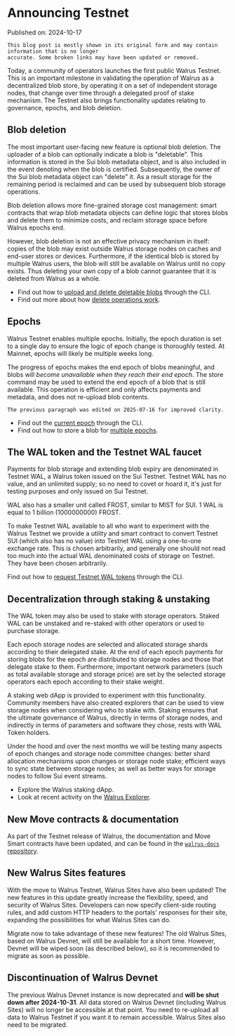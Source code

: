 # Announcing Testnet

Published on: 2024-10-17

```admonish warning
This blog post is mostly shown in its original form and may contain information that is no longer
accurate. Some broken links may have been updated or removed.
```

Today, a community of operators launches the first public Walrus Testnet.
This is an important milestone in validating the operation of Walrus as a decentralized blob store,
by operating it on a set of independent storage nodes, that change over time through a delegated
proof of stake mechanism. The Testnet also brings functionality updates relating to governance,
epochs, and blob deletion.

## Blob deletion

The most important user-facing new feature is optional blob deletion. The uploader of a blob can
optionally indicate a blob is "deletable". This information is stored in the Sui blob metadata
object, and is also included in the event denoting when the blob is certified. Subsequently, the
owner of the Sui blob metadata object can "delete" it. As a result storage for the remaining
period is reclaimed and can be used by subsequent blob storage operations.

Blob deletion allows more fine-grained storage cost management: smart contracts that wrap blob
metadata objects can define logic that stores blobs and delete them to minimize costs, and reclaim
storage space before Walrus epochs end.

However, blob deletion is not an effective privacy mechanism in itself: copies of the blob may exist
outside Walrus storage nodes on caches and end-user stores or devices. Furthermore, if the identical
blob is stored by multiple Walrus users, the blob will still be available on Walrus until no copy
exists. Thus deleting your own copy of a blob cannot guarantee that it is deleted from Walrus as a
whole.

- Find out how to
  [upload and delete deletable blobs](../usage/client-cli.md#reclaiming-space-via-deletable-blobs)
  through the CLI.
- Find out more about how [delete operations work](../dev-guide/dev-operations.md#delete).

## Epochs

Walrus Testnet enables multiple epochs. Initially, the epoch duration is set to a single day to
ensure the logic of epoch change is thoroughly tested. At Mainnet, epochs will likely be multiple
weeks long.

The progress of epochs makes the end epoch of blobs meaningful, and blobs will *become unavailable
when they reach their end epoch*. The store command may be used to extend the end epoch of a blob
that is still available. This operation is efficient and only affects payments and metadata, and
does not re-upload blob contents.

```admonish note
The previous paragraph was edited on 2025-07-16 for improved clarity.
```

- Find out the [current epoch](../usage/client-cli.md#walrus-system-information) through the CLI.
- Find out how to store a blob for
  [multiple epochs](../usage/client-cli.md#storing-querying-status-and-reading-blobs).

## The WAL token and the Testnet WAL faucet

Payments for blob storage and extending blob expiry are denominated in Testnet WAL, a
Walrus token issued on the Sui Testnet. Testnet WAL has no value, and an unlimited supply; so no
need to covet or hoard it, it's just for testing purposes and only issued on Sui Testnet.

WAL also has a smaller unit called FROST, similar to MIST for SUI. 1 WAL is equal to 1 billion
(1000000000) FROST.

To make Testnet WAL available to all who want to experiment with the Walrus Testnet we provide a
utility and smart contract to convert Testnet SUI (which also has no value) into Testnet WAL using
a one-to-one exchange rate. This is chosen arbitrarily, and generally one should not read too much
into the actual WAL denominated costs of storage on Testnet. They have been chosen arbitrarily.

Find out how to [request Testnet WAL tokens](../usage/started.md#testnet-wal-faucet) through the CLI.

## Decentralization through staking & unstaking

The WAL token may also be used to stake with storage operators. Staked WAL can be unstaked and
re-staked with other operators or used to purchase storage.

Each epoch storage nodes are selected and allocated storage shards according to their delegated
stake. At the end of each epoch payments for storing blobs for the epoch are distributed to storage
nodes and those that delegate stake to them. Furthermore, important network parameters (such as
total available storage and storage price) are set by the selected storage operators each epoch
according to their stake weight.

A staking web dApp is provided to experiment with this functionality. Community members have also
created explorers that can be used to view storage nodes when considering who to stake with. Staking
ensures that the ultimate governance of Walrus, directly in terms of storage nodes, and indirectly
in terms of parameters and software they chose, rests with WAL Token holders.

Under the hood and over the next months we will be testing many aspects of epoch changes and
storage node committee changes: better shard allocation mechanisms upon changes or storage node
stake; efficient ways to sync state between storage nodes; as well as better ways for storage nodes
to follow Sui event streams.

- Explore the Walrus staking dApp.
- Look at recent activity on the [Walrus Explorer](https://walruscan.com/testnet/home).

## New Move contracts & documentation

As part of the Testnet release of Walrus, the documentation and Move Smart contracts have been
updated, and can be found in the [`walrus-docs`
repository](https://github.com/MystenLabs/walrus-docs).

## New Walrus Sites features

With the move to Walrus Testnet, Walrus Sites have also been updated! The new features in this
update greatly increase the flexibility, speed, and security of Walrus Sites. Developers can now
specify client-side routing rules, and add custom HTTP headers to the portals' responses for their
site, expanding the possibilities for what Walrus Sites can do.

Migrate now to take advantage of these new features! The old Walrus Sites, based on Walrus Devnet,
will still be available for a short time. However, Devnet will be wiped soon (as described below),
so it is recommended to migrate as soon as possible.

## Discontinuation of Walrus Devnet

The previous Walrus Devnet instance is now deprecated and **will be shut down after 2024-10-31**.
All data stored on Walrus Devnet (including Walrus Sites) will no longer be accessible at that
point. You need to re-upload all data to Walrus Testnet if you want it to remain accessible. Walrus
Sites also need to be migrated.
